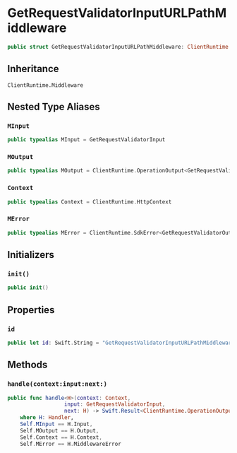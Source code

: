 # GetRequestValidatorInputURLPathMiddleware

``` swift
public struct GetRequestValidatorInputURLPathMiddleware: ClientRuntime.Middleware 
```

## Inheritance

`ClientRuntime.Middleware`

## Nested Type Aliases

### `MInput`

``` swift
public typealias MInput = GetRequestValidatorInput
```

### `MOutput`

``` swift
public typealias MOutput = ClientRuntime.OperationOutput<GetRequestValidatorOutputResponse>
```

### `Context`

``` swift
public typealias Context = ClientRuntime.HttpContext
```

### `MError`

``` swift
public typealias MError = ClientRuntime.SdkError<GetRequestValidatorOutputError>
```

## Initializers

### `init()`

``` swift
public init() 
```

## Properties

### `id`

``` swift
public let id: Swift.String = "GetRequestValidatorInputURLPathMiddleware"
```

## Methods

### `handle(context:input:next:)`

``` swift
public func handle<H>(context: Context,
                  input: GetRequestValidatorInput,
                  next: H) -> Swift.Result<ClientRuntime.OperationOutput<GetRequestValidatorOutputResponse>, MError>
    where H: Handler,
    Self.MInput == H.Input,
    Self.MOutput == H.Output,
    Self.Context == H.Context,
    Self.MError == H.MiddlewareError
```
